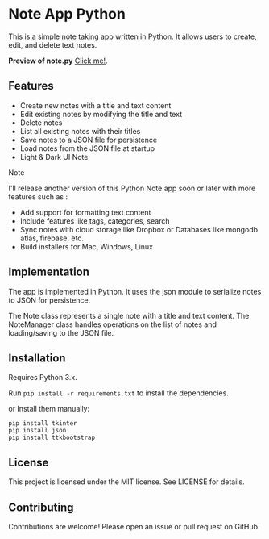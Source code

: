 # Note App Python

This is a simple note taking app written in Python. It allows users to create, edit, and delete text notes.

**Preview of note.py** [Click me!](https://github.com/Qmirdev/Note-App-Python/blob/main/doc/Notepy.mp4).

## Features

- Create new notes with a title and text content
- Edit existing notes by modifying the title and text
- Delete notes
- List all existing notes with their titles
- Save notes to a JSON file for persistence
- Load notes from the JSON file at startup
- Light & Dark UI Note

> [!NOTE]
> I'll release another version of this Python Note app soon or later with more features such as :

- Add support for formatting text content
- Include features like tags, categories, search
- Sync notes with cloud storage like Dropbox or Databases like mongodb atlas, firebase, etc.
- Build installers for Mac, Windows, Linux

## Implementation

The app is implemented in Python. It uses the json module to serialize notes to JSON for persistence.

The Note class represents a single note with a title and text content. The NoteManager class handles operations on the list of notes and loading/saving to the JSON file.

## Installation

Requires Python 3.x.

Run `pip install -r requirements.txt` to install the dependencies.

or Install them manually:

```
pip install tkinter
pip install json
pip install ttkbootstrap
```

## License

This project is licensed under the MIT license. See LICENSE for details.

## Contributing

Contributions are welcome! Please open an issue or pull request on GitHub.
